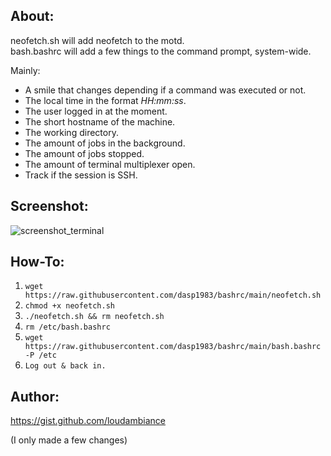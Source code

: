 ## About:

neofetch.sh will add neofetch to the motd.  
bash.bashrc will add a few things to the command prompt, system-wide.

Mainly:

- A smile that changes depending if a command was executed or not.
- The local time in the format *HH:mm:ss*.
- The user logged in at the moment.
- The short hostname of the machine.
- The working directory.
- The amount of jobs in the background.
- The amount of jobs stopped.
- The amount of terminal multiplexer open.
- Track if the session is SSH.

## Screenshot:

![screenshot_terminal](https://user-images.githubusercontent.com/83188092/117812666-5eaf0680-b262-11eb-80f2-29f7d0092f86.png)

## How-To:

1. `wget https://raw.githubusercontent.com/dasp1983/bashrc/main/neofetch.sh`
2. `chmod +x neofetch.sh`
3. `./neofetch.sh && rm neofetch.sh`
4. `rm /etc/bash.bashrc`
5. `wget https://raw.githubusercontent.com/dasp1983/bashrc/main/bash.bashrc -P /etc`
6. `Log out & back in.`

## Author:

https://gist.github.com/loudambiance

(I only made a few changes)
